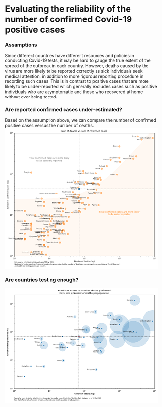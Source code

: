 # Evaluating the reliability of the number of confirmed Covid-19 positive cases

### Assumptions
Since different countries have different resources and policies in conducting Covid-19 tests, it may be hard to gauge the true extent of the spread of the outbreak in each country. However, deaths caused by the virus are more likely to be reported correctly as sick individuals seek medical attention, in addition to more rigorous reporting procedure in recording such cases. This is in contrast to positive cases that are more likely to be under-reported which generally excludes cases such as positive individuals who are asymptomatic and those who recovered at home without ever being tested.

### Are reported confirmed cases under-estimated?
Based on the assumption above, we can compare the number of confirmed positive cases versus the number of deaths.
<img src="https://github.com/khairulomar/Covid-19/blob/master/img/death_vs_confirmed_msia.png">

### Are countries testing enough?
<img src="https://github.com/khairulomar/Covid-19/blob/master/img/test_vs_deaths_msia.png">
